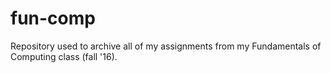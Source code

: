 # fun-comp
Repository used to archive all of my assignments from my Fundamentals of Computing class (fall '16).
